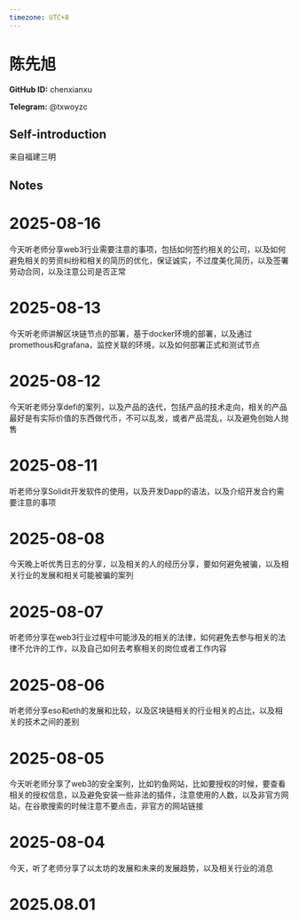 ```yaml
---
timezone: UTC+8
---
```


# 陈先旭

**GitHub ID:** chenxianxu

**Telegram:** @txwoyzc

## Self-introduction

来自福建三明

## Notes

<!-- Content_START -->
# 2025-08-16

今天听老师分享web3行业需要注意的事项，包括如何签约相关的公司，以及如何避免相关的劳资纠纷和相关的简历的优化，保证诚实，不过度美化简历，以及签署劳动合同，以及注意公司是否正常

# 2025-08-13

今天听老师讲解区块链节点的部署，基于docker环境的部署，以及通过promethous和grafana，监控关联的环境，以及如何部署正式和测试节点

# 2025-08-12

今天听老师分享defi的案列，以及产品的迭代，包括产品的技术走向，相关的产品最好是有实际价值的东西做代币，不可以乱发，或者产品混乱，以及避免创始人抛售

# 2025-08-11

听老师分享Solidit开发软件的使用，以及开发Dapp的语法，以及介绍开发合约需要注意的事项

# 2025-08-08

今天晚上听优秀日志的分享，以及相关的人的经历分享，要如何避免被骗，以及相关行业的发展和相关可能被骗的案列

# 2025-08-07

听老师分享在web3行业过程中可能涉及的相关的法律，如何避免去参与相关的法律不允许的工作，以及自己如何去考察相关的岗位或者工作内容

# 2025-08-06

听老师分享eso和eth的发展和比较，以及区块链相关的行业相关的占比，以及相关的技术之间的差别

# 2025-08-05

今天听老师分享了web3的安全案列，比如钓鱼网站，比如要授权的时候，要查看相关的授权信息，以及避免安装一些非法的插件，注意使用的人数，以及非官方网站，在谷歌搜索的时候注意不要点击，非官方的网站链接

# 2025-08-04

今天，听了老师分享了以太坊的发展和未来的发展趋势，以及相关行业的消息


# 2025.08.01


<!-- Content_END -->
